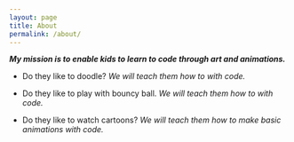 ```yaml
---
layout: page
title: About 
permalink: /about/
---
```

***My mission is to enable kids to learn to code through art and animations.***

* Do they like to doodle? *We will teach them how to with code.* 

* Do they like to play with bouncy ball. *We will teach them how to with code.* 

* Do they like to watch cartoons? *We will teach them how to make basic animations with code.* 
